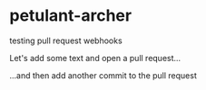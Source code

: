 # petulant-archer
testing pull request webhooks

Let's add some text and open a pull request...

...and then add another commit to the pull request
